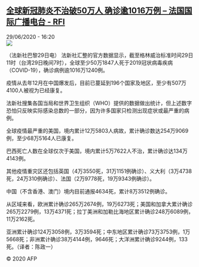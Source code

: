 <!--1593446118000-->
[全球新冠肺炎不治破50万人 确诊逾1016万例 – 法国国际广播电台 - RFI](http://www.rfi.fr//cn/contenu/20200629-%E5%85%A8%E7%90%83%E6%96%B0%E5%86%A0%E8%82%BA%E7%82%8E%E4%B8%8D%E6%B2%BB%E7%A0%B450%E4%B8%87%E4%BA%BA-%E7%A1%AE%E8%AF%8A%E9%80%BE1016%E4%B8%87%E4%BE%8B)
------

<div>29/06/2020 - 16:20</div><img src="https://s.rfi.fr/media/display/75fdbc92-ba19-11ea-8682-005056a964fe/w:310/p:16x9/int0022b.200629222006.jpg"><div class="t-content__body u-clearfix"><div class="m-interstitial"></div><p>（法新社巴黎29日电）    法新社汇整的官方数据显示，截至格林威治标准时间29日11时（台湾29日晚间7时），全球至少50万1847人死于2019冠状病毒疾病（COVID-19），确诊病例逾1016万1240例。</p><p>    疫情从去年12月在中国爆发后，目前已蔓延到196个国家及地区，至少有507万4100人被视为已经康复。</p><p>    法新社搜集各国当局和世界卫生组织（WHO）提供的数据做出统计，但上述数字恐怕只反映实际感染总数的一部分，因为许多国家只检测出现症状或最严重的病例。</p><p>    全球疫情最严重的美国，境内累计12万5803人病故，累计确诊数达254万9069例，至少68万5164人已康复。</p><p>    巴西死亡人数在全球仅次于美国，境内累计5万7622人不治，累计确诊达134万4143例。</p><p>    其他疫情重灾区还包括英国（4万3550死，31万1151例确诊）、义大利（3万4738死，24万310例确诊）、法国（2万9778死，19万9343例确诊）。</p><p>    中国（不含香港、澳门）境内目前通报4634死，累计8万3512例确诊。</p><p>    从区域来看，欧洲累计确诊265万2674例，19万6273死；美国和加拿大累计确诊265万2279例，13万4371死；拉丁美洲和加勒比海地区累计确诊248万6089例，11万2162死。</p><p>    亚洲累计确诊124万3058例，3万3594死；中东地区累计确诊73万3753例，1万5668死；非洲累计确诊38万4144例，9646死；大洋洲累计确诊9244例，133死。（译者：陈政一）</p><p class="t-copyright">© 2020 AFP</p>        </div>
